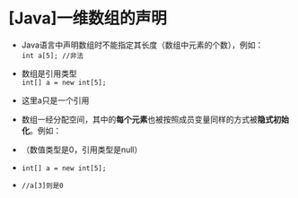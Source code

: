 # [Java]一维数组的声明

- Java语言中声明数组时不能指定其长度（数组中元素的个数），例如：  
    `int a[5]; //非法`  
    
- 数组是引用类型  
    `int[] a = new int[5];`
    
- 这里a只是一个引用

- 数组一经分配空间，其中的**每个元素**也被按照成员变量同样的方式被**隐式初始化**。例如：  
- （数值类型是0，引用类型是null）  
- `int[] a = new int[5];`
- `//a[3]则是0`
